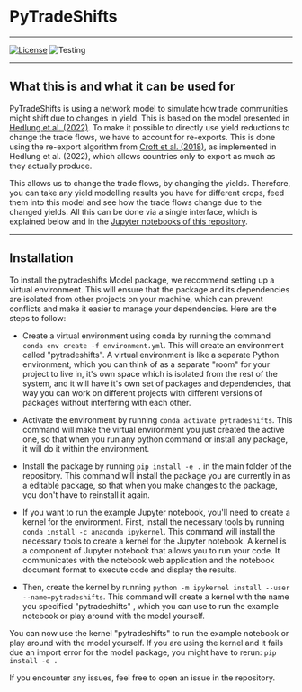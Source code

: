 # PyTradeShifts
---
[![License](https://img.shields.io/badge/License-Apache_2.0-blue.svg)](https://opensource.org/licenses/Apache-2.0) ![Testing](https://github.com/allfed/pytradeshifts/actions/workflows/testing.yml/badge.svg)

---

## What this is and what it can be used for

PyTradeShifts is using a network model to simulate how trade communities might shift due to changes in yield. This is based on the model presented in [Hedlung et al. (2022)](https://iopscience.iop.org/article/10.1088/1748-9326/aca68b). To make it possible to directly use yield reductions to change the trade flows, we have to account for re-exports. This is done using the re-export algorithm from [Croft et al. (2018)](https://www.sciencedirect.com/science/article/pii/S0959652618326180), as implemented in Hedlung et al. (2022), which allows countries only to export as much as they actually produce. 

This allows us to change the trade flows, by changing the yields. Therefore, you can take any yield modelling results you have for different crops, feed them into this model and see how the trade flows change due to the changed yields. All this can be done via a single interface, which is explained below and in the [Jupyter notebooks of this repository](https://github.com/allfed/pytradeshifts/tree/main/scripts). 

---



## Installation
To install the pytradeshifts Model package, we recommend setting up a virtual environment. This will ensure that the package and its dependencies are isolated from other projects on your machine, which can prevent conflicts and make it easier to manage your dependencies. Here are the steps to follow:

* Create a virtual environment using conda by running the command `conda env create -f environment.yml`. This will create an environment called "pytradeshifts". A virtual environment is like a separate Python environment, which you can think of as a separate "room" for your project to live in, it's own space which is isolated from the rest of the system, and it will have it's own set of packages and dependencies, that way you can work on different projects with different versions of packages without interfering with each other.

* Activate the environment by running `conda activate pytradeshifts`. This command will make the virtual environment you just created the active one, so that when you run any python command or install any package, it will do it within the environment.

* Install the package by running `pip install -e .` in the main folder of the repository. This command will install the package you are currently in as a editable package, so that when you make changes to the package, you don't have to reinstall it again.

* If you want to run the example Jupyter notebook, you'll need to create a kernel for the environment. First, install the necessary tools by running `conda install -c anaconda ipykernel`. This command will install the necessary tools to create a kernel for the Jupyter notebook. A kernel is a component of Jupyter notebook that allows you to run your code. It communicates with the notebook web application and the notebook document format to execute code and display the results.

* Then, create the kernel by running `python -m ipykernel install --user --name=pytradeshifts`. This command will create a kernel with the name you specified "pytradeshifts" , which you can use to run the example notebook or play around with the model yourself.

You can now use the kernel "pytradeshifts" to run the example notebook or play around with the model yourself. If you are using the kernel and it fails due an import error for the model package, you might have to rerun: `pip install -e .`

If you encounter any issues, feel free to open an issue in the repository.

